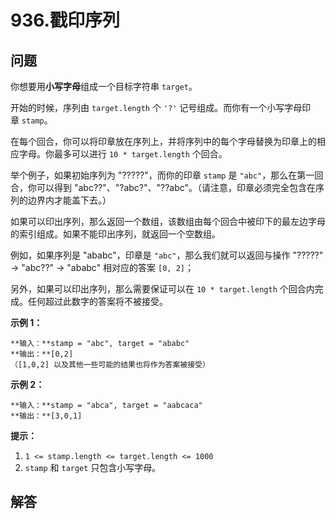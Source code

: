 # 936.戳印序列

## 问题

你想要用**小写字母**组成一个目标字符串 `target`。 

开始的时候，序列由 `target.length` 个 `'?'` 记号组成。而你有一个小写字母印章 `stamp`。

在每个回合，你可以将印章放在序列上，并将序列中的每个字母替换为印章上的相应字母。你最多可以进行 `10 * target.length` 个回合。

举个例子，如果初始序列为 "?????"，而你的印章 `stamp` 是 `"abc"`，那么在第一回合，你可以得到 "abc??"、"?abc?"、"??abc"。（请注意，印章必须完全包含在序列的边界内才能盖下去。）

如果可以印出序列，那么返回一个数组，该数组由每个回合中被印下的最左边字母的索引组成。如果不能印出序列，就返回一个空数组。

例如，如果序列是 "ababc"，印章是 `"abc"`，那么我们就可以返回与操作 "?????" -> "abc??" -> "ababc" 相对应的答案 `[0, 2]`；

另外，如果可以印出序列，那么需要保证可以在 `10 * target.length` 个回合内完成。任何超过此数字的答案将不被接受。

**示例 1：**

```
**输入：**stamp = "abc", target = "ababc"
**输出：**[0,2]
（[1,0,2] 以及其他一些可能的结果也将作为答案被接受）

```

**示例 2：**

```
**输入：**stamp = "abca", target = "aabcaca"
**输出：**[3,0,1]

```

**提示：**

1. `1 <= stamp.length <= target.length <= 1000`
2. `stamp` 和 `target` 只包含小写字母。



## 解答

